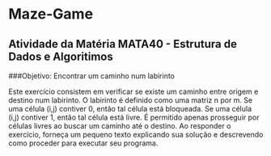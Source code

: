 # Maze-Game
## Atividade da Matéria MATA40 - Estrutura de Dados e Algoritimos

###Objetivo: Encontrar um caminho num labirinto

Este exercício consistem em verificar se existe um caminho entre origem e destino num labirinto. O labirinto é definido como uma matriz n por m. Se uma célula (i,j) contiver 0, então tal célula está bloqueada. Se uma célula (i,j) contiver 1, então tal célula está livre. É permitido apenas prosseguir por células livres ao buscar um caminho até o destino.
Ao responder o exercício, forneça um pequeno texto explicando sua solução e descrevendo como proceder para executar seu programa.
